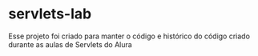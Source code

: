 # servlets-lab

Esse projeto foi criado para manter o código e histórico do código criado durante as aulas de Servlets do Alura
